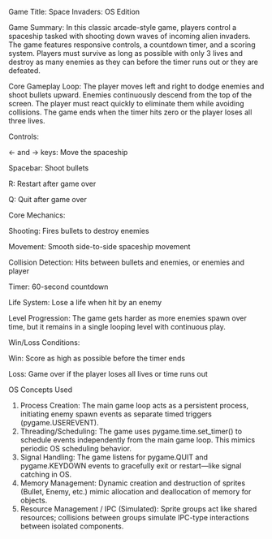 Game Title: Space Invaders: OS Edition

Game Summary:
In this classic arcade-style game, players control a spaceship tasked with shooting down waves of incoming alien invaders. The game features responsive controls, 
a countdown timer, and a scoring system. Players must survive as long as possible with only 3 lives and destroy as many enemies as they can before the timer runs 
out or they are defeated.

Core Gameplay Loop:
The player moves left and right to dodge enemies and shoot bullets upward. Enemies continuously descend from the top of the screen. The player must react quickly 
to eliminate them while avoiding collisions. The game ends when the timer hits zero or the player loses all three lives.

Controls:

← and → keys: Move the spaceship

Spacebar: Shoot bullets

R: Restart after game over

Q: Quit after game over

Core Mechanics:

Shooting: Fires bullets to destroy enemies

Movement: Smooth side-to-side spaceship movement

Collision Detection: Hits between bullets and enemies, or enemies and player

Timer: 60-second countdown

Life System: Lose a life when hit by an enemy

Level Progression: The game gets harder as more enemies spawn over time, but it remains in a single looping level with continuous play.

Win/Loss Conditions:

Win: Score as high as possible before the timer ends

Loss: Game over if the player loses all lives or time runs out


OS Concepts Used


1. Process Creation:	The main game loop acts as a persistent process, initiating enemy spawn events as separate timed triggers (pygame.USEREVENT).
2. Threading/Scheduling: The game uses pygame.time.set_timer() to schedule events independently from the main game loop. This mimics periodic OS scheduling behavior.
3. Signal Handling:	The game listens for pygame.QUIT and pygame.KEYDOWN events to gracefully exit or restart—like signal catching in OS.
4. Memory Management:	Dynamic creation and destruction of sprites (Bullet, Enemy, etc.) mimic allocation and deallocation of memory for objects.
5. Resource Management / IPC (Simulated):	Sprite groups act like shared resources; collisions between groups simulate IPC-type interactions between isolated components.
